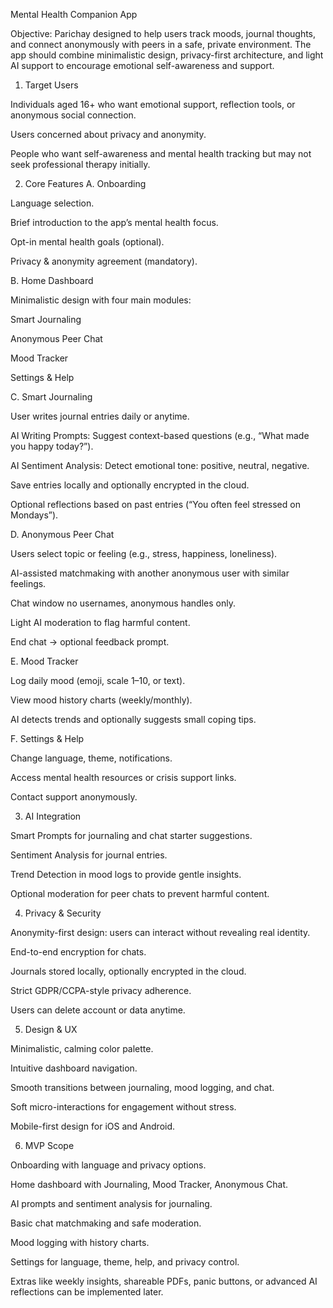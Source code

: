 Mental Health Companion App

Objective:
Parichay designed to help users track moods, journal thoughts, and connect anonymously with peers in a safe, private environment. The app should combine minimalistic design, privacy-first architecture, and light AI support to encourage emotional self-awareness and support.

1. Target Users

Individuals aged 16+ who want emotional support, reflection tools, or anonymous social connection.

Users concerned about privacy and anonymity.

People who want self-awareness and mental health tracking but may not seek professional therapy initially.

2. Core Features
A. Onboarding

Language selection.

Brief introduction to the app’s mental health focus.

Opt-in mental health goals (optional).

Privacy & anonymity agreement (mandatory).

B. Home Dashboard

Minimalistic design with four main modules:

Smart Journaling

Anonymous Peer Chat

Mood Tracker

Settings & Help

C. Smart Journaling

User writes journal entries daily or anytime.

AI Writing Prompts: Suggest context-based questions (e.g., “What made you happy today?”).

AI Sentiment Analysis: Detect emotional tone: positive, neutral, negative.

Save entries locally and optionally encrypted in the cloud.

Optional reflections based on past entries (“You often feel stressed on Mondays”).

D. Anonymous Peer Chat

Users select topic or feeling (e.g., stress, happiness, loneliness).

AI-assisted matchmaking with another anonymous user with similar feelings.

Chat window no usernames, anonymous handles only.

Light AI moderation to flag harmful content.

End chat → optional feedback prompt.

E. Mood Tracker

Log daily mood (emoji, scale 1–10, or text).

View mood history charts (weekly/monthly).

AI detects trends and optionally suggests small coping tips.

F. Settings & Help

Change language, theme, notifications.

Access mental health resources or crisis support links.

Contact support anonymously.

3. AI Integration

Smart Prompts for journaling and chat starter suggestions.

Sentiment Analysis for journal entries.

Trend Detection in mood logs to provide gentle insights.

Optional moderation for peer chats to prevent harmful content.

4. Privacy & Security

Anonymity-first design: users can interact without revealing real identity.

End-to-end encryption for chats.

Journals stored locally, optionally encrypted in the cloud.

Strict GDPR/CCPA-style privacy adherence.

Users can delete account or data anytime.

5. Design & UX

Minimalistic, calming color palette.

Intuitive dashboard navigation.

Smooth transitions between journaling, mood logging, and chat.

Soft micro-interactions for engagement without stress.

Mobile-first design for iOS and Android.

6. MVP Scope

Onboarding with language and privacy options.

Home dashboard with Journaling, Mood Tracker, Anonymous Chat.

AI prompts and sentiment analysis for journaling.

Basic chat matchmaking and safe moderation.

Mood logging with history charts.

Settings for language, theme, help, and privacy control.

Extras like weekly insights, shareable PDFs, panic buttons, or advanced AI reflections can be implemented later.
